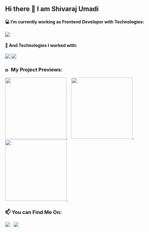 ## Hi there 👋 I am Shivaraj Umadi

#### 💻 I’m currently working as Frontend Developer with Technologies:
<img src="https://skillicons.dev/icons?i=react,nextjs,html,css,js,redux,bootstrap">

#### 💼 And Technologies I worked with:
<img src="https://skillicons.dev/icons?i=git,vim,nodejs,github,npm">
<img src="https://skillicons.dev/icons?i=flask,postgres,prisma,postman,docker,kubernetes">

### <img width="15" height="15" src="https://img.icons8.com/fluency/15/project-management--v1.png" alt="project-management--v1"/> My Project Previews:
<a href='https://github.com/shivau1208/Authentication-_with_Next.js' alt='' >
  <img src='https://github.com/shivau1208/Authentication-_with_Next.js/assets/102743170/8d0db04c-cc71-4f41-a650-b03ec5c7f467' width='200' />
</a>&nbsp;&nbsp;
<a href='https://github.com/shivau1208/Todo' alt='' >
  <img src='https://github.com/shivau1208/S-ToDo/assets/102743170/ce078b10-8294-475e-8f71-97bbeffdf80d' width='200' />
</a>&nbsp;&nbsp;
<a href='https://github.com/shivau1208/buymebeer' alt='' >
  <img src='https://github.com/shivau1208/shivau1208/assets/102743170/29486251-d92b-407e-bbca-f17821240c3f' width='200' />
</a>&nbsp;&nbsp;


### 📫 You can Find Me On: 
<a href='https://www.linkedin.com/in/shivarajumadi/'><img src="https://skillicons.dev/icons?i=linkedin"></a>&nbsp;&nbsp;
<a href="mailto:shivumumadi@gmail.com" target="_blank" title="shivaraj Umadi" rel="noreferrer"><img src="https://skillicons.dev/icons?i=gmail"></a>
